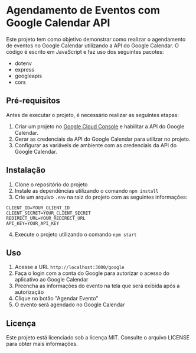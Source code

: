 # Agendamento de Eventos com Google Calendar API

Este projeto tem como objetivo demonstrar como realizar o agendamento de eventos no Google Calendar utilizando a API do Google Calendar. O código é escrito em JavaScript e faz uso dos seguintes pacotes:

- dotenv
- express
- googleapis
- cors

## Pré-requisitos

Antes de executar o projeto, é necessário realizar as seguintes etapas:

1. Criar um projeto no [Google Cloud Console](https://console.cloud.google.com/) e habilitar a API do Google Calendar.
2. Gerar as credenciais da API do Google Calendar para utilizar no projeto.
3. Configurar as variáveis de ambiente com as credenciais da API do Google Calendar.

## Instalação

1. Clone o repositório do projeto
2. Instale as dependências utilizando o comando `npm install`
3. Crie um arquivo `.env` na raiz do projeto com as seguintes informações:

```
CLIENT_ID=YOUR_CLIENT_ID
CLIENT_SECRET=YOUR_CLIENT_SECRET
REDIRECT_URL=YOUR_REDIRECT_URL
API_KEY=YOUR_API_KEY
```

4. Execute o projeto utilizando o comando `npm start`

## Uso

1. Acesse a URL `http://localhost:3000/google`
2. Faça o login com a conta do Google para autorizar o acesso do aplicativo ao Google Calendar
3. Preencha as informações do evento na tela que será exibida após a autorização
4. Clique no botão "Agendar Evento"
5. O evento será agendado no Google Calendar

## Licença

Este projeto está licenciado sob a licença MIT. Consulte o arquivo LICENSE para obter mais informações.

